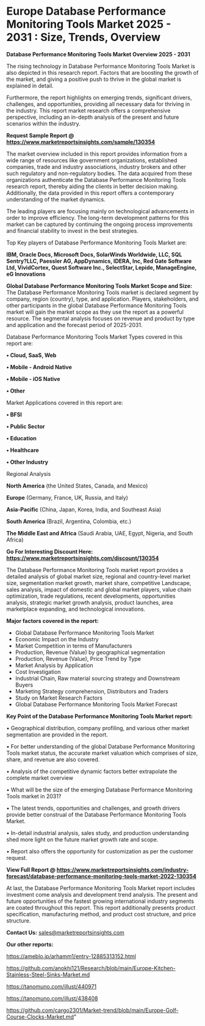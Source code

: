  # Europe Database Performance Monitoring Tools Market 2025 - 2031 : Size, Trends, Overview

<Strong> Database Performance Monitoring Tools Market Overview 2025 - 2031</strong>

The rising technology in Database Performance Monitoring Tools Market is also depicted in this research report. Factors that are boosting the growth of the market, and giving a positive push to thrive in the global market is explained in detail.

Furthermore, the report highlights on emerging trends, significant drivers, challenges, and opportunities, providing all necessary data for thriving in the industry. This report market research offers a comprehensive perspective, including an in-depth analysis of the present and future scenarios within the industry.

<strong>Request Sample Report @ <a href=https://www.marketreportsinsights.com/sample/130354>https://www.marketreportsinsights.com/sample/130354</a></strong>

The market overview included in this report provides information from a wide range of resources like government organizations, established companies, trade and industry associations, industry brokers and other such regulatory and non-regulatory bodies. The data acquired from these organizations authenticate the Database Performance Monitoring Tools research report, thereby aiding the clients in better decision making. Additionally, the data provided in this report offers a contemporary understanding of the market dynamics.

The leading players are focusing mainly on technological advancements in order to improve efficiency. The long-term development patterns for this market can be captured by continuing the ongoing process improvements and financial stability to invest in the best strategies.

Top Key players of Database Performance Monitoring Tools Market are:

<strong>IBM, Oracle Docs, Microsoft Docs, SolarWinds Worldwide, LLC, SQL Sentry?LLC, Paessler AG, AppDynamics, IDERA, Inc, Red Gate Software Ltd, VividCortex, Quest Software Inc., SelectStar, Lepide, ManageEngine, eG Innovations</strong>

<strong><b>Global Database Performance Monitoring Tools Market Scope and Size:</b></strong>
The Database Performance Monitoring Tools market is declared segment by company, region (country), type, and application. Players, stakeholders, and other participants in the global Database Performance Monitoring Tools market will gain the market scope as they use the report as a powerful resource. The segmental analysis focuses on revenue and product by type and application and the forecast period of 2025-2031.

Database Performance Monitoring Tools Market Types covered in this report are:

<strong>• Cloud, SaaS, Web

• Mobile - Android Native

• Mobile - iOS Native

• Other</strong>

Market Applications covered in this report are:

<strong>• BFSI

• Public Sector

• Education

• Healthcare

• Other Industry</strong> 

Regional Analysis

<strong>North America</strong> (the United States, Canada, and Mexico)

<strong>Europe</strong> (Germany, France, UK, Russia, and Italy)

<strong>Asia-Pacific</strong> (China, Japan, Korea, India, and Southeast Asia)

<strong>South America</strong> (Brazil, Argentina, Colombia, etc.)

<strong>The Middle East and Africa</strong> (Saudi Arabia, UAE, Egypt, Nigeria, and South Africa)

<strong>Go For Interesting Discount Here: <a href=https://www.marketreportsinsights.com/discount/130354>https://www.marketreportsinsights.com/discount/130354</a></strong>

The Database Performance Monitoring Tools market report provides a detailed analysis of global market size, regional and country-level market size, segmentation market growth, market share, competitive Landscape, sales analysis, impact of domestic and global market players, value chain optimization, trade regulations, recent developments, opportunities analysis, strategic market growth analysis, product launches, area marketplace expanding, and technological innovations.

<strong><b>Major factors covered in the report:</b></strong>
<ul>
  <li>Global Database Performance Monitoring Tools Market </li>
  <li>Economic Impact on the Industry</li>
  <li>Market Competition in terms of Manufacturers</li>
  <li>Production, Revenue (Value) by geographical segmentation</li>
  <li>Production, Revenue (Value), Price Trend by Type</li>
  <li>Market Analysis by Application</li>
  <li>Cost Investigation</li>
  <li>Industrial Chain, Raw material sourcing strategy and Downstream Buyers</li>
  <li>Marketing Strategy comprehension, Distributors and Traders</li>
  <li>Study on Market Research Factors</li>
  <li>Global Database Performance Monitoring Tools Market Forecast</li>
</ul>

<strong><b>Key Point of the Database Performance Monitoring Tools Market report:</b></strong>

• Geographical distribution, company profiling, and various other market segmentation are provided in the report.

• For better understanding of the global Database Performance Monitoring Tools market status, the accurate market valuation which comprises of size, share, and revenue are also covered.

• Analysis of the competitive dynamic factors better extrapolate the complete market overview

• What will be the size of the emerging Database Performance Monitoring Tools market in 2031?

• The latest trends, opportunities and challenges, and growth drivers provide better construal of the Database Performance Monitoring Tools Market.

• In-detail industrial analysis, sales study, and production understanding shed more light on the future market growth rate and scope.

• Report also offers the opportunity for customization as per the customer request.

<strong><b>View Full Report @ <a href=https://www.marketreportsinsights.com/industry-forecast/database-performance-monitoring-tools-market-2022-130354>https://www.marketreportsinsights.com/industry-forecast/database-performance-monitoring-tools-market-2022-130354</a></b></strong>


At last, the Database Performance Monitoring Tools Market report includes investment come analysis and development trend analysis. The present and future opportunities of the fastest growing international industry segments are coated throughout this report. This report additionally presents product specification, manufacturing method, and product cost structure, and price structure.

<strong>Contact Us:</strong>
sales@marketreportsinsights.com

<strong>Our other reports:</strong>

<a href=https://ameblo.jp/arhamm1/entry-12885313152.html>https://ameblo.jp/arhamm1/entry-12885313152.html</a>

<a href=https://github.com/anokhi121/Research/blob/main/Europe-Kitchen-Stainless-Steel-Sinks-Market.md>https://github.com/anokhi121/Research/blob/main/Europe-Kitchen-Stainless-Steel-Sinks-Market.md</a>

<a href=https://tanomuno.com/illust/440971>https://tanomuno.com/illust/440971</a>

<a href=https://tanomuno.com/illust/438408>https://tanomuno.com/illust/438408</a>

<a href=https://github.com/cargo2301/Market-trend/blob/main/Europe-Golf-Course-Clocks-Market.md>https://github.com/cargo2301/Market-trend/blob/main/Europe-Golf-Course-Clocks-Market.md</a>"

